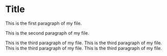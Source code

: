 # Title

This is the first paragraph of my file.

This is the second paragraph of my file.

This is the third paragraph of my file.  This is the third paragraph of my file. This is the third paragraph of my file. This is the third paragraph of my file.